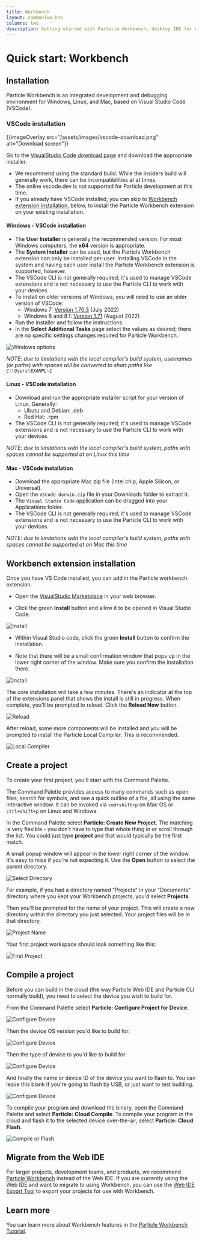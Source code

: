```yaml
---
title: Workbench
layout: commonTwo.hbs
columns: two
description: Getting started with Particle Workbench, desktop IDE for Windows, Mac OS, and Linux
---
```


# Quick start: Workbench

## Installation

Particle Workbench is an integrated development and debugging environment for Windows, Linux, and Mac, based on Visual Studio Code (VSCode). 

### VSCode installation

{{imageOverlay src="/assets/images/vscode-download.png" alt="Download screen"}}

Go to the [VisualStudio Code download page](https://code.visualstudio.com/download) and download the appropriate installer.

- We recommend using the standard build. While the Insiders build will generally work, there can be incompatibilities at at times.
- The online vscode.dev is not supported for Particle development at this time.
- If you already have VSCode installed, you can skip to [Workbench extension installation](#workbench-extension-installation), below, to install the Particle Workbench extension on your existing installation.

#### Windows - VSCode installation

- The **User Installer** is generally the recommended version. For most Windows computers, the **x64** version is appropriate.
- The **System Installer** can be used, but the Particle Workbench extension can only be installed per-user. Installing VSCode in the system and having each user install the Particle Workbench extension is supported, however.
- The VSCode CLI is not generally required; it's used to manage VSCode extensions and is not necessary to use the Particle CLI to work with your devices.
- To install on older versions of Windows, you will need to use an older version of VSCode:
  - Windows 7: [Version 1.70.3](https://code.visualstudio.com/updates/v1_70) (July 2022)
  - Windows 8 and 8.1: [Version 1.71](https://code.visualstudio.com/updates/v1_71) (August 2022)
- Run the installer and follow the instructions
- In the **Select Additional Tasks** page select the values as desired; there are no specific settings changes required for Particle Workbench.

![Windows options](/assets/images/vscode-install-windows.png)

_NOTE: due to limitations with the local compiler's build system, usernames (or paths) with spaces will be converted to short paths like `C:\Users\EXAMPL~1`_


#### Linux - VSCode installation

- Download and run the appropriate installer script for your version of Linux. Generally:
  - Ubutu and Debian: .deb
  - Red Hat: .rpm
- The VSCode CLI is not generally required; it's used to manage VSCode extensions and is not necessary to use the Particle CLI to work with your devices.

_NOTE: due to limitations with the local compiler's build system, paths with spaces cannot be supported at on Linux this time_

#### Mac - VSCode installation

- Download the appropriate Mac zip file (Intel chip, Apple Silicon, or Universal).
- Open the `VSCode-darwin.zip` file in your Downloads folder to extract it.
- The `Visual Studio Code` application can be dragged into your Applications folder.
- The VSCode CLI is not generally required; it's used to manage VSCode extensions and is not necessary to use the Particle CLI to work with your devices.

_NOTE: due to limitations with the local compiler's build system, paths with spaces cannot be supported at on Mac this time_

## Workbench extension installation

Once you have VS Code installed, you can add in the Particle workbench extension. 

- Open the [VisualStudio Marketplace](https://marketplace.visualstudio.com/items?itemName=particle.particle-vscode-pack) in your web browser.

- Click the green **Install** button and allow it to be opened in Visual Studio Code.

![Install](/assets/images/workbench/install1.png)

- Within Visual Studio code, click the green **Install** button to confirm the installation.

- Note that there will be a small confirmation window that pops up in the lower right corner of the window. Make sure you confirm the installation there.

![Install](/assets/images/workbench/install3.png)

The core installation will take a few minutes. There's an indicator at the top of the extensions panel that shows the install is still in progress. When complete, you'll be prompted to reload. Click the **Reload Now** button.

![Reload](/assets/images/workbench/reload.png)

After reload, some more components will be installed and you will be prompted to install the Particle Local Compiler. This is recommended.

![Local Compiler](/assets/images/workbench/install-local.png)


## Create a project

To create your first project, you'll start with the Command Palette.

The Command Palette provides access to many commands such as open files, search for symbols, and see a quick outline of a file, all using the same interactive window. It can be invoked via `cmd+shift+p` on Mac OS or `ctrl+shift+p` on Linux and Windows.

In the Command Palette select **Particle: Create New Project**. The matching is very flexible - you don't have to type that whole thing in or scroll through the list. You could just type **project** and that would typically be the first match.

A small popup window will appear in the lower right corner of the window. It's easy to miss if you're not expecting it. Use the **Open** button to select the parent directory.

![Select Directory](/assets/images/workbench/new-project-dir.png)

For example, if you had a directory named "Projects" in your "Documents" directory where you kept your Workbench projects, you'd select **Projects**.

Then you'll be prompted for the name of your project. This will create a new directory within the directory you just selected. Your project files will be in that directory.

![Project Name](/assets/images/workbench/project-name.png)

Your first project workspace should look something like this:

![First Project](/assets/images/workbench/first-project.png)


## Compile a project

Before you can build in the cloud (the way Particle Web IDE and Particle CLI normally build), you need to select the device you wish to build for.

From the Command Palette select **Particle: Configure Project for Device**.

![Configure Device](/assets/images/workbench/config-device-1.png)

Then the device OS version you'd like to build for:

![Configure Device](/assets/images/workbench/config-device-2.png)

Then the type of device to you'd like to build for:

![Configure Device](/assets/images/workbench/config-device-3.png)

And finally the name or device ID of the device you want to flash to. You can leave this blank if you're going to flash by USB, or just want to test building.

![Configure Device](/assets/images/workbench/config-device-4.png)

To compile your program and download the binary, open the Command Palette and select **Particle: Cloud Compile**. To compile your program in the cloud and flash it to the selected device over-the-air, select **Particle: Cloud Flash**. 

![Compile or Flash](/assets/images/workbench/compile-flash.png)

## Migrate from the Web IDE

For larger projects, development teams, and products, we recommend [Particle Workbench](/workbench) instead of the Web IDE. If you are currently using the Web IDE and want to migrate to using Workbench, you can use the [Web IDE Export Tool](/tools/developer-tools/web-ide-exporter/) to export your projects for use with Workbench.


## Learn more

You can learn more about Workbench features in the [Particle Workbench Tutorial](/getting-started/developer-tools/workbench/).
